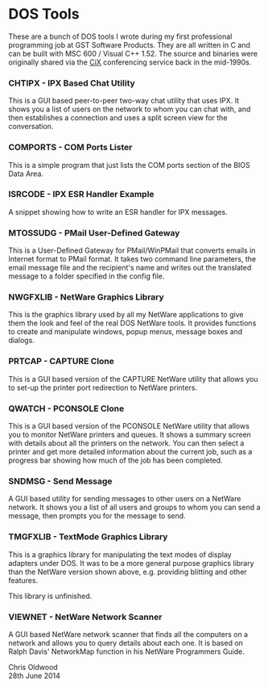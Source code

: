 # DOS Tools

These are a bunch of DOS tools I wrote during my first professional programming
job at GST Software Products. They are all written in C and can be built with
MSC 600 / Visual C++ 1.52. The source and binaries were originally shared via
the [CiX](https://en.wikipedia.org/wiki/CIX_(website)) conferencing service back
in the mid-1990s.

### CHTIPX - IPX Based Chat Utility

This is a GUI based peer-to-peer two-way chat utility that uses IPX. It shows
you a list of users on the network to whom you can chat with, and then
establishes a connection and uses a split screen view for the conversation.

### COMPORTS - COM Ports Lister

This is a simple program that just lists the COM ports section of the BIOS Data
Area.

### ISRCODE - IPX ESR Handler Example

A snippet showing how to write an ESR handler for IPX messages.

### MTOSSUDG - PMail User-Defined Gateway

This is a User-Defined Gateway for PMail/WinPMail that converts emails in
Internet format to PMail format. It takes two command line parameters, the email
message file and the recipient's name and writes out the translated message to a
folder specified in the config file.

### NWGFXLIB - NetWare Graphics Library

This is the graphics library used by all my NetWare applications to give them
the look and feel of the real DOS NetWare tools. It provides functions to create
and manipulate windows, popup menus, message boxes and dialogs.

### PRTCAP - CAPTURE Clone

This is a GUI based version of the CAPTURE NetWare utility that allows you to
set-up the printer port redirection to NetWare printers.

### QWATCH - PCONSOLE Clone

This is a GUI based version of the PCONSOLE NetWare utility that allows you to
monitor NetWare printers and queues. It shows a summary screen with details
about all the printers on the network. You can then select a printer and get
more detailed information about the current job, such as a progress bar showing
how much of the job has been completed.

### SNDMSG - Send Message

A GUI based utility for sending messages to other users on a NetWare network. It
shows you a list of all users and groups to whom you can send a message, then
prompts you for the message to send.

### TMGFXLIB - TextMode Graphics Library

This is a graphics library for manipulating the text modes of display adapters
under DOS. It was to be a more general purpose graphics library than the NetWare
version shown above, e.g. providing blitting and other features.

This library is unfinished.

### VIEWNET - NetWare Network Scanner

A GUI based NetWare network scanner that finds all the computers on a network
and allows you to query details about each one. It is based on Ralph Davis'
NetworkMap function in his NetWare Programmers Guide.

Chris Oldwood\
28th June 2014
